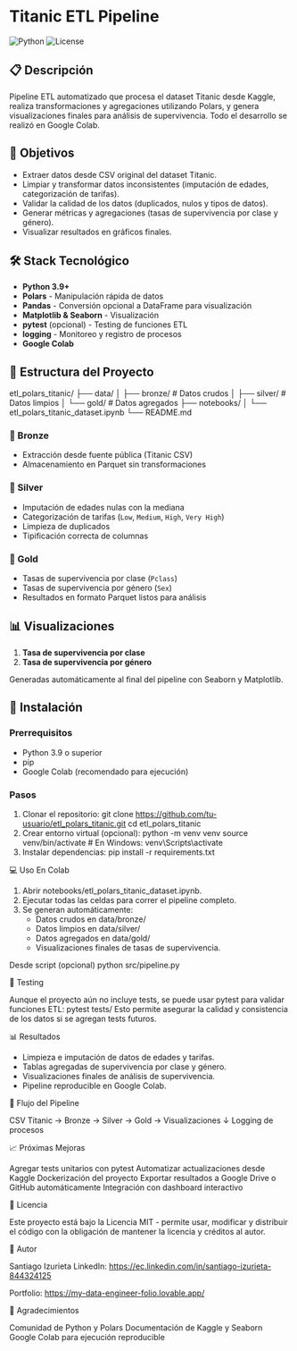 # Titanic ETL Pipeline

![Python](https://img.shields.io/badge/python-v3.9+-blue.svg)
![License](https://img.shields.io/badge/license-MIT-green.svg)

## 📋 Descripción

Pipeline ETL automatizado que procesa el dataset Titanic desde Kaggle, realiza transformaciones y agregaciones utilizando Polars, y genera visualizaciones finales para análisis de supervivencia. Todo el desarrollo se realizó en Google Colab.

## 🎯 Objetivos

- Extraer datos desde CSV original del dataset Titanic.
- Limpiar y transformar datos inconsistentes (imputación de edades, categorización de tarifas).
- Validar la calidad de los datos (duplicados, nulos y tipos de datos).
- Generar métricas y agregaciones (tasas de supervivencia por clase y género).
- Visualizar resultados en gráficos finales.

## 🛠️ Stack Tecnológico

- **Python 3.9+**
- **Polars** - Manipulación rápida de datos
- **Pandas** - Conversión opcional a DataFrame para visualización
- **Matplotlib & Seaborn** - Visualización
- **pytest** (opcional) - Testing de funciones ETL
- **logging** - Monitoreo y registro de procesos
- **Google Colab**

## 📁 Estructura del Proyecto

etl_polars_titanic/
├── data/
│ ├── bronze/ # Datos crudos
│ ├── silver/ # Datos limpios
│ └── gold/ # Datos agregados
├── notebooks/
│ └── etl_polars_titanic_dataset.ipynb
└── README.md

### 🥉 Bronze
- Extracción desde fuente pública (Titanic CSV)
- Almacenamiento en Parquet sin transformaciones

### 🥈 Silver
- Imputación de edades nulas con la mediana
- Categorización de tarifas (`Low`, `Medium`, `High`, `Very High`)
- Limpieza de duplicados
- Tipificación correcta de columnas

### 🥇 Gold
- Tasas de supervivencia por clase (`Pclass`)
- Tasas de supervivencia por género (`Sex`)
- Resultados en formato Parquet listos para análisis

## 📊 Visualizaciones
1. **Tasa de supervivencia por clase**
2. **Tasa de supervivencia por género**

Generadas automáticamente al final del pipeline con Seaborn y Matplotlib.

## 🚀 Instalación

### Prerrequisitos

- Python 3.9 o superior
- pip
- Google Colab (recomendado para ejecución)

### Pasos

1. Clonar el repositorio:
    git clone https://github.com/tu-usuario/etl_polars_titanic.git
    cd etl_polars_titanic
2. Crear entorno virtual (opcional):
    python -m venv venv
    source venv/bin/activate  # En Windows: venv\Scripts\activate
3. Instalar dependencias:
    pip install -r requirements.txt

💻 Uso
En Colab

1. Abrir notebooks/etl_polars_titanic_dataset.ipynb.
2. Ejecutar todas las celdas para correr el pipeline completo.
3. Se generan automáticamente:
    - Datos crudos en data/bronze/
    - Datos limpios en data/silver/
    - Datos agregados en data/gold/
    - Visualizaciones finales de tasas de supervivencia.

Desde script (opcional)
python src/pipeline.py

🧪 Testing

Aunque el proyecto aún no incluye tests, se puede usar pytest para validar funciones ETL:
pytest tests/
Esto permite asegurar la calidad y consistencia de los datos si se agregan tests futuros.

📊 Resultados

- Limpieza e imputación de datos de edades y tarifas.
- Tablas agregadas de supervivencia por clase y género.
- Visualizaciones finales de análisis de supervivencia.
- Pipeline reproducible en Google Colab.

🔄 Flujo del Pipeline

CSV Titanic → Bronze → Silver → Gold → Visualizaciones
↓
Logging de procesos

📈 Próximas Mejoras

 Agregar tests unitarios con pytest
 Automatizar actualizaciones desde Kaggle
 Dockerización del proyecto
 Exportar resultados a Google Drive o GitHub automáticamente
 Integración con dashboard interactivo

📝 Licencia

Este proyecto está bajo la Licencia MIT - permite usar, modificar y distribuir el código con la obligación de mantener la licencia y créditos al autor.

👤 Autor

Santiago Izurieta
LinkedIn: https://ec.linkedin.com/in/santiago-izurieta-844324125

Portfolio: https://my-data-engineer-folio.lovable.app/

🙏 Agradecimientos

Comunidad de Python y Polars
Documentación de Kaggle y Seaborn
Google Colab para ejecución reproducible

